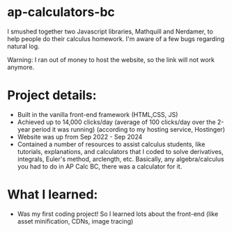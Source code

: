 # ap-calculators-bc
I smushed together two Javascript libraries, Mathquill and Nerdamer, to help people do their calculus homework.
I'm aware of a few bugs regarding natural log.

Warning: I ran out of money to host the website, so the link will not work anymore.

# Project details:
- Built in the vanilla front-end framework (HTML,CSS, JS)
- Achieved up to 14,000 clicks/day (average of 100 clicks/day over the 2-year period it was running) (according to my hosting service, Hostinger)
- Website was up from Sep 2022 - Sep 2024
- Contained a number of resources to assist calculus students, like tutorials, explanations, and calculators that I coded to solve derivatives, integrals, Euler's method, arclength, etc. Basically, any algebra/calculus you had to do in AP Calc BC, there was a calculator for it.

# What I learned:
- Was my first coding project! So I learned lots about the front-end (like asset minification, CDNs, image tracing)

